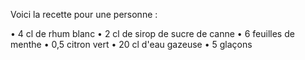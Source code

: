 Voici la recette pour une personne : 

• 4 cl de rhum blanc
• 2 cl de sirop de sucre de canne
• 6 feuilles de menthe
• 0,5 citron vert
• 20 cl d'eau gazeuse
• 5 glaçons